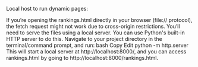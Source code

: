 Local host to run dynamic pages:

If you’re opening the rankings.html directly in your browser (file:// protocol), the fetch request might not work due to cross-origin restrictions. You’ll need to serve the files using a local server.
You can use Python's built-in HTTP server to do this. Navigate to your project directory in the terminal/command prompt, and run:
bash
Copy
Edit
python -m http.server
This will start a local server at http://localhost:8000/, and you can access rankings.html by going to http://localhost:8000/rankings.html.
